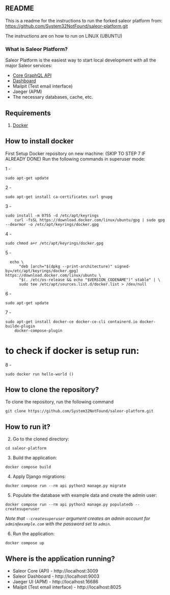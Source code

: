 ## README

This is a readme for the instructions to run the forked saleor platform from: 
https://github.com/System32NotFound/saleor-platform.git

The instructions are on how to run on LINUX (UBUNTU)
### What is Saleor Platform?

Saleor Platform is the easiest way to start local development with all the major Saleor services:
- [Core GraphQL API](https://github.com/saleor/saleor)
- [Dashboard](https://github.com/saleor/saleor-dashboard)
- Mailpit (Test email interface)
- Jaeger (APM)
- The necessary databases, cache, etc.

## Requirements
1. [Docker](https://docs.docker.com/install/)


## How to install docker

First Setup Docker repository on new machine:
(SKIP TO STEP 7 IF ALREADY DONE)
Run the following commands in superuser mode:

1 - 
```shell
sudo apt-get update
```

2 - 
```shell
sudo apt-get install ca-certificates curl gnupg
```
3 - 
```shell
sudo install -m 0755 -d /etc/apt/keyrings
    curl -fsSL https://download.docker.com/linux/ubuntu/gpg | sudo gpg --dearmor -o /etc/apt/keyrings/docker.gpg
```
4 - 
```shell
sudo chmod a+r /etc/apt/keyrings/docker.gpg
```
5 - 
```shell
  echo \
      "deb [arch="$(dpkg --print-architecture)" signed-by=/etc/apt/keyrings/docker.gpg] https://download.docker.com/linux/ubuntu \
      "$(. /etc/os-release && echo "$VERSION_CODENAME")" stable" | \
      sudo tee /etc/apt/sources.list.d/docker.list > /dev/null
```
6 - 
```shell
sudo apt-get update
```
7 - 
```shell
sudo apt-get install docker-ce docker-ce-cli containerd.io docker-buildx-plugin   
    docker-compose-plugin
```
# to check if docker is setup run:
8 - 
```shell
sudo docker run hello-world ()
```
## How to clone the repository?

To clone the repository, run the following command

```
git clone https://github.com/System32NotFound/saleor-platform.git
```

## How to run it?


2. Go to the cloned directory:
```shell
cd saleor-platform
```

3. Build the application:
```shell
docker compose build
```

4. Apply Django migrations:
```shell
docker compose run --rm api python3 manage.py migrate
```

5. Populate the database with example data and create the admin user:
```shell
docker compose run --rm api python3 manage.py populatedb --createsuperuser
```
*Note that `--createsuperuser` argument creates an admin account for `admin@example.com` with the password set to `admin`.*

6. Run the application:
```shell
docker compose up
```

## Where is the application running?
- Saleor Core (API) - http://localhost:3009
- Saleor Dashboard - http://localhost:9003
- Jaeger UI (APM) - http://localhost:16686
- Mailpit (Test email interface) - http://localhost:8025
